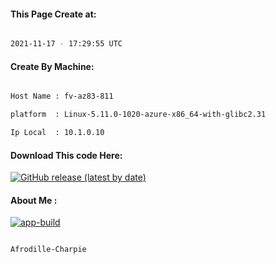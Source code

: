 
   
#### This Page Create at:

```bash

2021-11-17 - 17:29:55 UTC

```

#### Create By Machine:

```bash

Host Name : fv-az83-811

platform  : Linux-5.11.0-1020-azure-x86_64-with-glibc2.31

Ip Local  : 10.1.0.10

```
#### Download This code Here:

[![GitHub release (latest by date)](https://img.shields.io/github/v/release/Afrodille-Charpie/App-Build-1?style=for-the-badge&label=Download)](https://github.com/Afrodille-Charpie/App-Build-1/releases) 

</p> 

#### About Me :

[![app-build](https://github.com/Afrodille-Charpie/App-Build-1/actions/workflows/app-build.yml/badge.svg)](https://github.com/Afrodille-Charpie/App-Build-1/actions/workflows/app-build.yml)

```bash

Afrodille-Charpie

```

